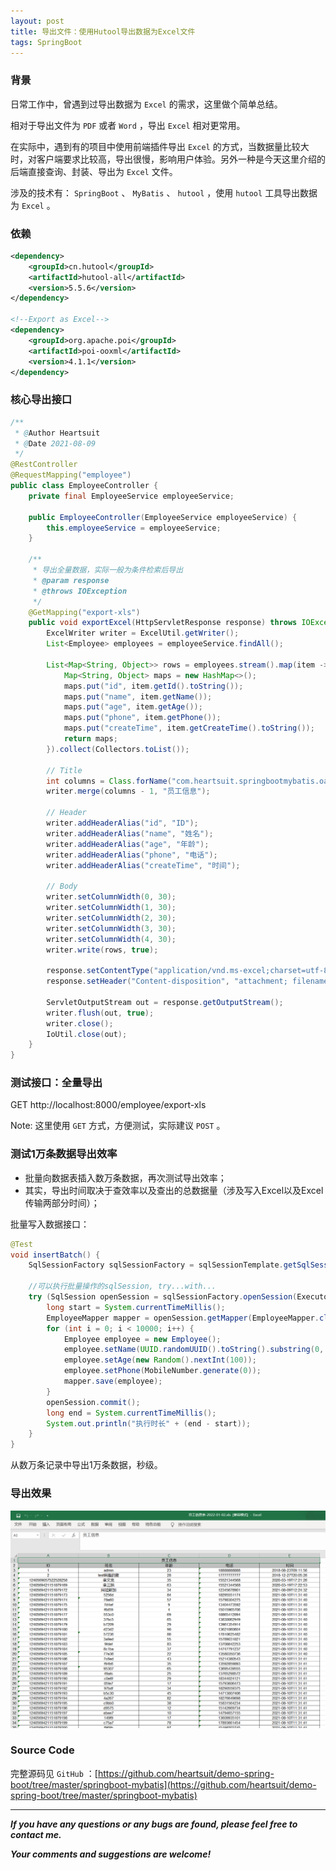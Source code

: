 ```yaml
---
layout: post
title: 导出文件：使用Hutool导出数据为Excel文件
tags: SpringBoot
---
```


### 背景

日常工作中，曾遇到过导出数据为 `Excel` 的需求，这里做个简单总结。

相对于导出文件为 `PDF` 或者 `Word` ，导出 `Excel` 相对更常用。

在实际中，遇到有的项目中使用前端插件导出 `Excel` 的方式，当数据量比较大时，对客户端要求比较高，导出很慢，影响用户体验。另外一种是今天这里介绍的后端直接查询、封装、导出为 `Excel` 文件。

涉及的技术有： `SpringBoot` 、 `MyBatis` 、 `hutool` ，使用 `hutool` 工具导出数据为 `Excel` 。

### 依赖

```xml
<dependency>
    <groupId>cn.hutool</groupId>
    <artifactId>hutool-all</artifactId>
    <version>5.5.6</version>
</dependency>

<!--Export as Excel-->
<dependency>
    <groupId>org.apache.poi</groupId>
    <artifactId>poi-ooxml</artifactId>
    <version>4.1.1</version>
</dependency>
```

### 核心导出接口

```java
/**
 * @Author Heartsuit
 * @Date 2021-08-09
 */
@RestController
@RequestMapping("employee")
public class EmployeeController {
    private final EmployeeService employeeService;

    public EmployeeController(EmployeeService employeeService) {
        this.employeeService = employeeService;
    }

    /**
     * 导出全量数据，实际一般为条件检索后导出
     * @param response
     * @throws IOException
     */
    @GetMapping("export-xls")
    public void exportExcel(HttpServletResponse response) throws IOException, ClassNotFoundException {
        ExcelWriter writer = ExcelUtil.getWriter();
        List<Employee> employees = employeeService.findAll();

        List<Map<String, Object>> rows = employees.stream().map(item -> {
            Map<String, Object> maps = new HashMap<>();
            maps.put("id", item.getId().toString());
            maps.put("name", item.getName());
            maps.put("age", item.getAge());
            maps.put("phone", item.getPhone());
            maps.put("createTime", item.getCreateTime().toString());
            return maps;
        }).collect(Collectors.toList());

        // Title
        int columns = Class.forName("com.heartsuit.springbootmybatis.oa.entity.Employee").getDeclaredFields().length;
        writer.merge(columns - 1, "员工信息");

        // Header
        writer.addHeaderAlias("id", "ID");
        writer.addHeaderAlias("name", "姓名");
        writer.addHeaderAlias("age", "年龄");
        writer.addHeaderAlias("phone", "电话");
        writer.addHeaderAlias("createTime", "时间");

        // Body
        writer.setColumnWidth(0, 30);
        writer.setColumnWidth(1, 30);
        writer.setColumnWidth(2, 30);
        writer.setColumnWidth(3, 30);
        writer.setColumnWidth(4, 30);
        writer.write(rows, true);

        response.setContentType("application/vnd.ms-excel;charset=utf-8");
        response.setHeader("Content-disposition", "attachment; filename=" + URLEncoder.encode("员工信息表-" + DateUtil.today() + ".xls", "utf-8"));

        ServletOutputStream out = response.getOutputStream();
        writer.flush(out, true);
        writer.close();
        IoUtil.close(out);
    }
}
```

### 测试接口：全量导出

GET http://localhost:8000/employee/export-xls

Note: 这里使用 `GET` 方式，方便测试，实际建议 `POST` 。

### 测试1万条数据导出效率

* 批量向数据表插入数万条数据，再次测试导出效率；
* 其实，导出时间取决于查效率以及查出的总数据量（涉及写入Excel以及Excel传输两部分时间）；

批量写入数据接口：

```java
@Test
void insertBatch() {
    SqlSessionFactory sqlSessionFactory = sqlSessionTemplate.getSqlSessionFactory();

    //可以执行批量操作的sqlSession, try...with...
    try (SqlSession openSession = sqlSessionFactory.openSession(ExecutorType.BATCH)) {
        long start = System.currentTimeMillis();
        EmployeeMapper mapper = openSession.getMapper(EmployeeMapper.class);
        for (int i = 0; i < 10000; i++) {
            Employee employee = new Employee();
            employee.setName(UUID.randomUUID().toString().substring(0, 6));
            employee.setAge(new Random().nextInt(100));
            employee.setPhone(MobileNumber.generate(0));
            mapper.save(employee);
        }
        openSession.commit();
        long end = System.currentTimeMillis();
        System.out.println("执行时长" + (end - start));
    }
}
```

从数万条记录中导出1万条数据，秒级。

### 导出效果

![2022-01-03-ExportExcel.jpg](https://github.com/heartsuit/heartsuit.github.io/raw/master/pictures/2022-01-03-ExportExcel.jpg)

### Source Code

完整源码见 `GitHub` ：[https://github.com/heartsuit/demo-spring-boot/tree/master/springboot-mybatis](https://github.com/heartsuit/demo-spring-boot/tree/master/springboot-mybatis)

---

***If you have any questions or any bugs are found, please feel free to contact me.***

***Your comments and suggestions are welcome!***
